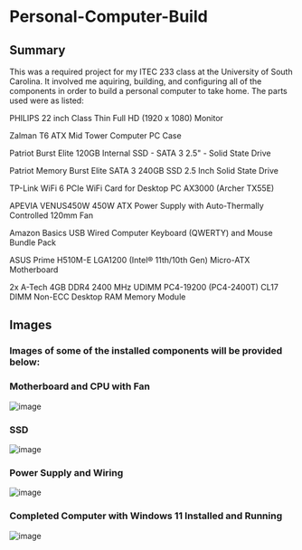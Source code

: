 # Personal-Computer-Build

## Summary

This was a required project for my ITEC 233 class at the University of South Carolina. It involved me aquiring, building, and configuring all of the components in order to build a personal computer to take home. The parts used were as listed:

PHILIPS 22 inch Class Thin Full HD (1920 x 1080) Monitor

Zalman T6 ATX Mid Tower Computer PC Case

Patriot Burst Elite 120GB Internal SSD - SATA 3 2.5" - Solid State Drive

Patriot Memory Burst Elite SATA 3 240GB SSD 2.5 Inch Solid State Drive

TP-Link WiFi 6 PCIe WiFi Card for Desktop PC AX3000 (Archer TX55E)

APEVIA VENUS450W 450W ATX Power Supply with Auto-Thermally Controlled 120mm Fan

Amazon Basics USB Wired Computer Keyboard (QWERTY) and Mouse Bundle Pack

ASUS Prime H510M-E LGA1200 (Intel® 11th/10th Gen) Micro-ATX Motherboard

2x A-Tech 4GB DDR4 2400 MHz UDIMM PC4-19200 (PC4-2400T) CL17 DIMM Non-ECC Desktop RAM Memory Module

## Images

### Images of some of the installed components will be provided below:

### Motherboard and CPU with Fan

![image](https://github.com/user-attachments/assets/99c48e8d-259b-4248-9b32-e1f7ac1566a3)

### SSD

![image](https://github.com/user-attachments/assets/73d05986-d987-4c4f-905c-dd2196decc35)

### Power Supply and Wiring

![image](https://github.com/user-attachments/assets/8da93a28-4e05-48c7-8d08-3cb65e9525b3)

### Completed Computer with Windows 11 Installed and Running

![image](https://github.com/user-attachments/assets/f716b950-2888-482b-9ccb-f8e68763414f)
